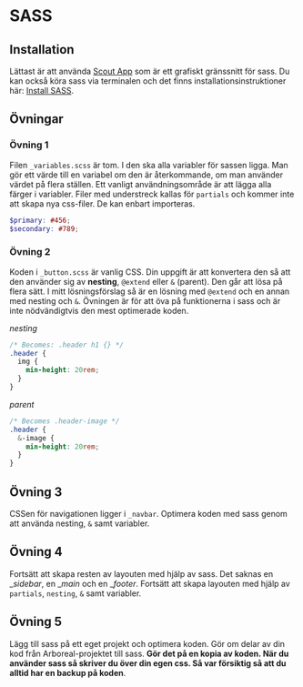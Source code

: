# SASS

## Installation

Lättast är att använda [Scout App](http://scout-app.io/) som är ett grafiskt gränssnitt för sass. Du kan också köra sass via terminalen och det finns installationsinstruktioner här: [Install SASS](http://sass-lang.com/install).

## Övningar

### Övning 1

Filen `_variables.scss` är tom. I den ska alla variabler för sassen ligga. Man gör ett värde till en variabel om den är återkommande, om man använder värdet på flera ställen. Ett vanligt användningsområde är att lägga alla färger i variabler. Filer med understreck kallas för `partials` och kommer inte att skapa nya css-filer. De kan enbart importeras.

```scss
$primary: #456;
$secondary: #789;
```

### Övning 2

Koden i `_button.scss` är vanlig CSS. Din uppgift är att konvertera den så att den använder sig av **nesting**, `@extend` eller `&` (parent). Den går att lösa på flera sätt. I mitt lösningsförslag så är en lösning med `@extend` och en annan med nesting och `&`. Övningen är för att öva på funktionerna i sass och är inte nödvändigtvis den mest optimerade koden.

_nesting_
```scss
/* Becomes: .header h1 {} */
.header {
  img {
    min-height: 20rem;
  }
}
```
_parent_
```scss
/* Becomes .header-image */
.header {
  &-image {
    min-height: 20rem;
  }
}

```

## Övning 3

CSSen för navigationen ligger i `_navbar`. Optimera koden med sass genom att använda nesting, `&` samt variabler.

## Övning 4

Fortsätt att skapa resten av layouten med hjälp av sass. Det saknas en __sidebar_, en __main_ och en __footer_. Fortsätt att skapa layouten med hjälp av `partials`, `nesting`, `&` samt variabler.

## Övning 5

Lägg till sass på ett eget projekt och optimera koden. Gör om delar av din kod från Arboreal-projektet till sass. **Gör det på en kopia av koden. När du använder sass så skriver du över din egen css. Så var försiktig så att du alltid har en backup på koden**.